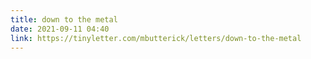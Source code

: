 ```yaml
---
title: down to the metal
date: 2021-09-11 04:40
link: https://tinyletter.com/mbutterick/letters/down-to-the-metal
---
```


